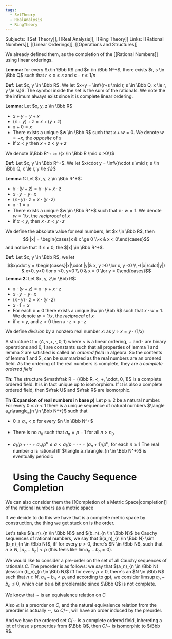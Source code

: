 ```yaml
---
tags:
  - SetTheory
  - RealAnalysis
  - RingTheory
---
```


Subjects: [[Set Theory]], [[Real Analysis]], [[Ring Theory]]
Links: [[Rational Numbers]], [[Linear Orderings]], [[Operations and Structures]]

We already defined them, as the completion of the [[Rational Numbers]] using linear orderings.

**Lemma:** for every $x\in \Bbb R$ and $n \in \Bbb N^+$, there exists $r, s \in \Bbb Q$ such that $r < x \le s$ and $s-r \le 1/n$

**Def:** Let $x, y \in \Bbb R$. We let $x+y = \inf\{r+s \mid r, s \in \Bbb Q, x \le r, y \le s\}$. The symbol inside the set is the sum of the rationals. We note the the infimum always exist since it is complete linear ordering.

**Lemma:** Let $x, y, z \in \Bbb R$ 
- $x + y = y+x$
- $(x+y)+z = x+(y+z)$
- $x+0 = x$
- There exists a unique $w \in \Bbb R$ such that $x+w = 0$. We denote $w = -x$, the *opposite* of $x$
- If $x < y$ then $x +z < y+z$

We denote $\Bbb R^+ := \{x \in \Bbb R \mid x >0\}$

**Def:** Let $x, y \in \Bbb R^+$. We let $x\cdot y = \inf\{r\cdot s \mid r, s \in \Bbb Q, x \le r, y \le s\}$ 

**Lemma 1:** Let $x, y, z \in \Bbb R^+$:
- $x\cdot (y+z) = x\cdot y + x\cdot z$
- $x\cdot y = y \cdot x$ 
- $(x \cdot y) \cdot z = x \cdot (y \cdot z)$
- $x \cdot 1 = x$
- There exists a unique $w \in \Bbb R^+$ such that $x \cdot w = 1$. We denote $w = 1/x$, the *reciprocal* of $x$
- if $x < y$, then $x \cdot z < y \cdot z$

We define the absolute value for real numbers, let $x \in \Bbb R$, then $$ |x|  = \begin{cases}x  & x \ge 0 \\-x & x < 0\end{cases}$$
and notice that if $x\ne 0$, the $|x| \in \Bbb R^+$.

**Def:** Let $x, y \in \Bbb R$, we let $$x\cdot y = \begin{cases}|x|\cdot |y|& x, y >0 \lor x, y <0 \\
-(|x|\cdot|y|) & x>0, y<0 \lor x <0, y>0 \\
0 & x = 0 \lor y = 0\end{cases}$$
**Lemma 2:** Let $x, y, z\in \Bbb R$: 
- $x\cdot (y+z) = x\cdot y + x\cdot z$
- $x\cdot y = y \cdot x$ 
- $(x \cdot y) \cdot z = x \cdot (y \cdot z)$
- $x \cdot 1 = x$
- For each $x\ne 0$ there exists a unique $w \in \Bbb R$ such that $x \cdot w = 1$. We denote $w = 1/x$, the *reciprocal* of $x$
- if $x < y$, and $z>0$ then $x \cdot z < y \cdot z$

We define *division* by a nonzero real number $x$: as $y \div x= y \cdot (1/x)$ 

A structure $\mathfrak U = (A, <, +, \cdot, 0, 1)$ where $<$ is a linear ordering, $+$ and $\cdot$ are binary operations and $0, 1$ are constants such that all properties of lemma 1 and lemma 2 are satisfied is called an *ordered field* in algebra. So the contents of lemma 1 and 2, can be summarized as the real numbers are an ordered field. As the ordering of the real numbers is complete, they are a *complete ordered field*

**Th:** The structure $\mathfrak R = (\Bbb R, <, +, \cdot, 0, 1)$ is a complete ordered field. It is in fact unique up to isomorphism. If $\mathfrak U$ is also a complete ordered field, then $\frak U$ and $\frak R$ are isomorphic. 

**Th (Expansion of real numbers in base $p$)**
Let $p\ge 2$ be a natural number. For every $0\le a <1$ there is a unique sequence of natural numbers $\langle a_n\rangle_{n \in \Bbb N^+}$ such that
- $0\le a_n < p$ for every $n \in \Bbb N^+$
- There is no $n_0$ such that $a_n = p-1$ for all $n > n_0$
- $a_1/p +\cdots + a_n/p^n\le a < a_1/p +\cdots + (a_n+1)/p^n$, for each $n \ge 1$
The real number $a$ is rational iff $\langle a_n\rangle_{n \in \Bbb N^+}$ is eventually periodic

	# Using the Cauchy Sequence Completion

We can also consider them the [[Completion of a Metric Space|completion]] of the rational numbers as a metric space

If we decide to do this we have that is a complete metric space by construction, the thing we get stuck on is the order. 

Let's take $(a_n)_{n \in \Bbb N}$ and $(b_n)_{n \in \Bbb N}$ be Cauchy sequences of rational numbers, we say that $(a_n)_{n \in \Bbb N} \sim (b_n)_{n \in \Bbb N}$, iff for every $p>0$, there's $N \in \Bbb N$, such that $n \ge N$, $|a_n -b_n | < p$ (this feels like $\lim a_n - b_n = 0$). 

We would like to consider a pre-order on the set of all Cauchy sequences of rationals $C$. The preorder is as follows: we say that $(a_n)_{n \in \Bbb N} \lesssim (b_n)_{n \in \Bbb N}$ iff for every $p>0$, there's an $N \in \Bbb N$ such that $n \ge N$, $a_n -b_n < p$, and according to gpt, we consider $\limsup a_n -b_n \le 0$, which can be a bit problematic since $\Bbb Q$ is not complete.

We know that $\sim$ is an equivalence relation on $C$

Also $\lesssim$ is a preorder on $C$, and the natural equivalence relation from the preorder is actually $\sim$, so $C/\sim$, will have an order induced by the preorder. 

And we have the ordered set $C/\sim$ is a complete ordered field, inhereting a lot of these s properties from $\Bbb Q$, then $C/\sim$ is isomorphic to $\Bbb R$. 